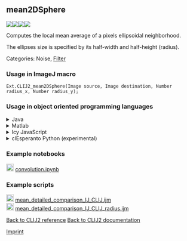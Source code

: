 ## mean2DSphere
<img src="images/mini_clij1_logo.png"/><img src="images/mini_clij2_logo.png"/><img src="images/mini_clijx_logo.png"/><img src="images/mini_cle_logo.png"/>

Computes the local mean average of a pixels ellipsoidal neighborhood. 

The ellipses size is specified by 
its half-width and half-height (radius).

Categories:  Noise, [Filter](https://clij.github.io/clij2-docs/reference__filter)

### Usage in ImageJ macro
```
Ext.CLIJ2_mean2DSphere(Image source, Image destination, Number radius_x, Number radius_y);
```


### Usage in object oriented programming languages



<details>

<summary>
Java
</summary>
<pre class="highlight">// init CLIJ and GPU
import net.haesleinhuepf.clij2.CLIJ2;
import net.haesleinhuepf.clij.clearcl.ClearCLBuffer;
CLIJ2 clij2 = CLIJ2.getInstance();

// get input parameters
ClearCLBuffer source = clij2.push(sourceImagePlus);
destination = clij2.create(source);
int radius_x = 10;
int radius_y = 20;
</pre>

<pre class="highlight">
// Execute operation on GPU
clij2.mean2DSphere(source, destination, radius_x, radius_y);
</pre>

<pre class="highlight">
// show result
destinationImagePlus = clij2.pull(destination);
destinationImagePlus.show();

// cleanup memory on GPU
clij2.release(source);
clij2.release(destination);
</pre>

</details>



<details>

<summary>
Matlab
</summary>
<pre class="highlight">% init CLIJ and GPU
clij2 = init_clatlab();

% get input parameters
source = clij2.pushMat(source_matrix);
destination = clij2.create(source);
radius_x = 10;
radius_y = 20;
</pre>

<pre class="highlight">
% Execute operation on GPU
clij2.mean2DSphere(source, destination, radius_x, radius_y);
</pre>

<pre class="highlight">
% show result
destination = clij2.pullMat(destination)

% cleanup memory on GPU
clij2.release(source);
clij2.release(destination);
</pre>

</details>



<details>

<summary>
Icy JavaScript
</summary>
<pre class="highlight">// init CLIJ and GPU
importClass(net.haesleinhuepf.clicy.CLICY);
importClass(Packages.icy.main.Icy);

clij2 = CLICY.getInstance();

// get input parameters
source_sequence = getSequence();
source = clij2.pushSequence(source_sequence);
destination = clij2.create(source);
radius_x = 10;
radius_y = 20;
</pre>

<pre class="highlight">
// Execute operation on GPU
clij2.mean2DSphere(source, destination, radius_x, radius_y);
</pre>

<pre class="highlight">
// show result
destination_sequence = clij2.pullSequence(destination)
Icy.addSequence(destination_sequence);
// cleanup memory on GPU
clij2.release(source);
clij2.release(destination);
</pre>

</details>



<details>

<summary>
clEsperanto Python (experimental)
</summary>
<pre class="highlight">import pyclesperanto_prototype as cle

cle.mean_sphere(source, destination, radius_x, radius_y)

</pre>



</details>





### Example notebooks
<a href="https://github.com/clEsperanto/pyclesperanto_prototype/tree/master/benchmarks/convolution.ipynb"><img src="images/language_python.png" height="20"/></a> [convolution.ipynb](https://github.com/clEsperanto/pyclesperanto_prototype/tree/master/benchmarks/convolution.ipynb)  




### Example scripts
<a href="https://github.com/clij/clij2-docs/blob/master/src/main/macro/mean_detailed_comparison_IJ_CLIJ.ijm"><img src="images/language_macro.png" height="20"/></a> [mean_detailed_comparison_IJ_CLIJ.ijm](https://github.com/clij/clij2-docs/blob/master/src/main/macro/mean_detailed_comparison_IJ_CLIJ.ijm)  
<a href="https://github.com/clij/clij2-docs/blob/master/src/main/macro/mean_detailed_comparison_IJ_CLIJ_radius.ijm"><img src="images/language_macro.png" height="20"/></a> [mean_detailed_comparison_IJ_CLIJ_radius.ijm](https://github.com/clij/clij2-docs/blob/master/src/main/macro/mean_detailed_comparison_IJ_CLIJ_radius.ijm)  


[Back to CLIJ2 reference](https://clij.github.io/clij2-docs/reference)
[Back to CLIJ2 documentation](https://clij.github.io/clij2-docs)

[Imprint](https://clij.github.io/imprint)

